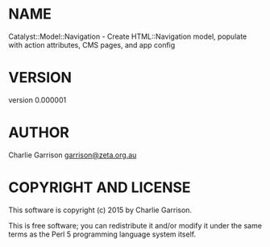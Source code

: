 # NAME

Catalyst::Model::Navigation - Create HTML::Navigation model, populate with action attributes, CMS pages, and app config

# VERSION

version 0.000001

# AUTHOR

Charlie Garrison <garrison@zeta.org.au>

# COPYRIGHT AND LICENSE

This software is copyright (c) 2015 by Charlie Garrison.

This is free software; you can redistribute it and/or modify it under
the same terms as the Perl 5 programming language system itself.
